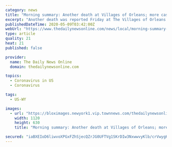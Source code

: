```yaml
---
category: news
title: "Morning summary: Another death at Villages of Orleans; more cases in Genesee, Wyoming and Livingston counties"
excerpt: "Another death was reported Friday at The Villages of Orleans Health and Rehabilitation Center as federal officials sent testing kits to aid the county."
publishedDateTime: 2020-05-09T03:42:00Z
webUrl: "https://www.thedailynewsonline.com/news/local/morning-summary-another-death-at-villages-of-orleans-more-cases-in-genesee-wyoming-and-livingston/article_85a69df5-9ccd-55b9-8424-00803208bc1d.html"
type: article
quality: 21
heat: 21
published: false

provider:
  name: The Daily News Online
  domain: thedailynewsonline.com

topics:
  - Coronavirus in US
  - Coronavirus

tags:
  - US-WY

images:
  - url: "https://bloximages.newyork1.vip.townnews.com/thedailynewsonline.com/content/tncms/assets/v3/editorial/3/31/331695f8-62d0-53d8-91e1-7dc756f42eb6/5e961c2738e36.image.jpg?crop=1763%2C992%2C0%2C91&resize=1120%2C630&order=crop%2Cresize"
    width: 1120
    height: 630
    title: "Morning summary: Another death at Villages of Orleans; more cases in Genesee, Wyoming and Livingston counties"

secured: "iaBXEIoD6liwvoXPGxFZhSjecQZrJG0UFTVg1SKrDIw3NxwwvyKlb/crVwygKlrQQ5SXR+DcLEqeJf7uleWQ51c4hDHw7Kk0T/NeZAzPUVa5g+Jd1YlwQ/q65KOAoXjqGGymxE6ibETgS5jjauhytf8Pyzv2Xi5zAn3dWnyXTRwIdpMTeKkXvqywgCOxX1rJpRTUi8DdyLDj2lBiWyA4EBTux4plJaCeiCRXmbLGq9zi6i8T7wNAaj+xF2WJYLGFyylAFzu4uv2azLhifQPuY4ZeOTDDJ51/mQpBntjMPx21EeQneHRj4ASUznrFc4it;rMx25gk3O7vabmb84u7grA=="
---
```


